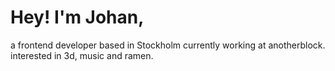 # Hey! I'm Johan,
a frontend developer based in Stockholm currently working at anotherblock.
<br />
interested in 3d, music and ramen.
